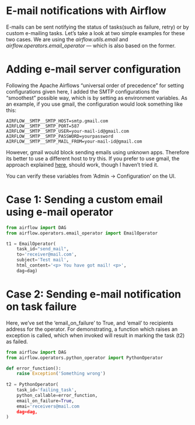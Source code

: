 # E-mail notifications with Airflow

E-mails can be sent notifying the status of tasks(such as failure, retry) or by custom e-mailing tasks. Let’s take a look at two simple examples for these two cases. We are using the *airflow.utils.email* and *airflow.operators.email_operator* — which is also based on the former.

# Adding e-mail server configuration
Following the Apache Airflows “universal order of precedence” for setting configurations given here, I added the SMTP configurations the “smoothest” possible way, which is by setting as environment variables. As an example, if you use gmail, the configuration would look something like this:
```
AIRFLOW__SMTP__SMTP_HOST=smtp.gmail.com
AIRFLOW__SMTP__SMTP_PORT=587
AIRFLOW__SMTP__SMTP_USER=your-mail-id@gmail.com
AIRFLOW__SMTP__SMTP_PASSWORD=yourpassword
AIRFLOW__SMTP__SMTP_MAIL_FROM=your-mail-id@gmail.com
```

However, gmail would block sending emails using unknown apps. Therefore its better to use a different host to try this. If you prefer to use gmail, the approach explained [here](https://stackoverflow.com/questions/51829200/how-to-set-up-airflow-send-email), should work, though I haven’t tried it.

You can verify these variables from ‘Admin -> Configuration’ on the UI.

# Case 1: Sending a custom email using e-mail operator
```python
from airflow import DAG
from airflow.operators.email_operator import EmailOperator

t1 = EmailOperator(
    task_id="send_mail", 
    to='receiver@mail.com',
    subject='Test mail',
    html_content='<p> You have got mail! <p>',
    dag=dag)
```

# Case 2: Sending e-mail notification on task failure
Here, we’ve set the ‘email_on_failure’ to True, and ‘email’ to recipients address for the operator. For demonstrating, a function which raises an exception is called, which when invoked will result in marking the task (t2) as failed.

```python
from airflow import DAG
from airflow.operators.python_operator import PythonOperator

def error_function():
    raise Exception('Something wrong')
   
t2 = PythonOperator(
    task_id='failing_task',
    python_callable=error_function,
    email_on_failure=True,
    emai='receivers@mail.com
    dag=dag,
)
```
